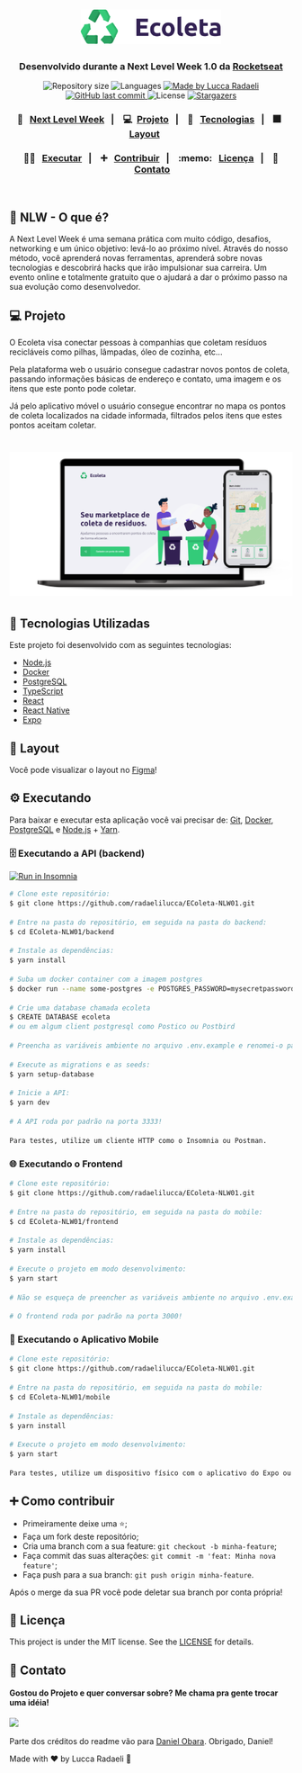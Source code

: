 <h1 align="center">
    <img alt="EColeta" title="#NextLevelWeek" src="https://raw.githubusercontent.com/radaelilucca/EColeta-NLW01/7e2ba7eafed08e9b903123e91a88d78bc8e00ab8/readme-assets/logo.svg" width="250px" />
</h1>

<h3 align="center"> 
	Desenvolvido durante a Next Level Week 1.0  da <a href="https://rocketseat.com.br/"> Rocketseat</a>
</h3>

<p align="center">		
  <img alt="Repository size" src="https://img.shields.io/github/repo-size/radaelilucca/EColeta-NLW01?style=for-the-badge">

  <img alt="Languages" src="https://img.shields.io/github/languages/count/radaelilucca/EColeta-NLW01?style=for-the-badge">
  
	
  <a href="https://www.linkedin.com/in/luccaradaeli/">
    <img alt="Made by Lucca Radaeli" src="https://img.shields.io/badge/made%20by-Lucca_Radaeli-%2304D361?style=for-the-badge">
  </a>

  <a href="https://github.com/radaelilucca/EColeta-NLW01/commits/master">
    <img alt="GitHub last commit" src="https://img.shields.io/github/last-commit/radaelilucca/EColeta-NLW01?style=for-the-badge">
  </a>

  <img alt="License" src="https://img.shields.io/badge/license-MIT-brightgreen?style=for-the-badge">
   <a href="https://github.com/radaelilucca/EColeta-NLW01/stargazers">
    <img alt="Stargazers" src="https://img.shields.io/github/stars/radaelilucca/EColeta-NLW01?style=for-the-badge">
  </a>
</p>

<h3 align="center">
  🌟 &nbsp; <a href="#-NLW">Next Level Week</a>&nbsp;&nbsp;&nbsp;|&nbsp;&nbsp;&nbsp;
  💻 &nbsp;<a href="#-projeto">Projeto</a>&nbsp;&nbsp;&nbsp;|&nbsp;&nbsp;&nbsp;
  🚀 &nbsp; <a href="#rocket-Technologies">Tecnologias</a>&nbsp;&nbsp;&nbsp;|&nbsp;&nbsp;&nbsp;
  🎆 &nbsp; <a href="#-layout">Layout</a>&nbsp;&nbsp;&nbsp;&nbsp;&nbsp;&nbsp;
</h3>

<h3 align="center">
  👨‍🏫 &nbsp; <a href="#gear-executando">Executar</a>&nbsp;&nbsp;&nbsp;|&nbsp;&nbsp;&nbsp;
  ➕ &nbsp; <a href="#-como-contribuir">Contribuir</a>&nbsp;&nbsp;&nbsp;|&nbsp;&nbsp;&nbsp;
  :memo: &nbsp; <a href="#memo-licença">Licença</a>&nbsp;&nbsp;&nbsp;|&nbsp;&nbsp;&nbsp;
  📧 &nbsp;<a href="#-contato">Contato</a>
</h3>

<br/>

## 🌟 NLW - O que é?

A Next Level Week é uma semana prática com muito código, desafios, networking e um único objetivo: levá-lo ao próximo nível.
Através do nosso método, você aprenderá novas ferramentas, aprenderá sobre novas tecnologias e descobrirá hacks que irão impulsionar sua carreira.
Um evento online e totalmente gratuito que o ajudará a dar o próximo passo na sua evolução como desenvolvedor.



## 💻 Projeto

O Ecoleta visa conectar pessoas à companhias que coletam resíduos recicláveis como pilhas, lâmpadas, óleo de cozinha, etc...

Pela plataforma web o usuário consegue cadastrar novos pontos de coleta, passando informações básicas de endereço e contato, uma imagem e os itens que este ponto pode coletar.

Já pelo aplicativo móvel o usuário consegue encontrar no mapa os pontos de coleta localizados na cidade informada, filtrados pelos itens que estes pontos aceitam coletar.


<h1 align="center">
    <img alt="Example" title="Example" src="https://raw.githubusercontent.com/radaelilucca/EColeta-NLW01/master/readme-assets/readme-example-image.png" width="900px" />
</h1>


## :rocket: Tecnologias Utilizadas

Este projeto foi desenvolvido com as seguintes tecnologias:

- [Node.js][nodejs]
- [Docker][docker]
- [PostgreSQL][postgresql]
- [TypeScript][typescript]
- [React][reactjs]
- [React Native][rn]
- [Expo][expo]

## 🔖 Layout

Você pode visualizar o layout no [Figma](https://www.figma.com/file/1SxgOMojOB2zYT0Mdk28lB/)!

## :gear: Executando


Para baixar e executar esta aplicação você vai precisar de: [Git](https://git-scm.com), [Docker][docker], [PostgreSQL][postgresql] e [Node.js][nodejs] + [Yarn][yarn].

### 🗄️ Executando a API (backend)

<a href="https://insomnia.rest/run/?label=Ecoleta-nlw-radaelilucca&uri=https%3A%2F%2Fraw.githubusercontent.com%2Fradaelilucca%2FEColeta-NLW01%2Fmaster%2Fbackend%2FInsomnia_ecoleta.json" target="_blank"><img src="https://insomnia.rest/images/run.svg" alt="Run in Insomnia"></a>

```bash
# Clone este repositório:
$ git clone https://github.com/radaelilucca/EColeta-NLW01.git

# Entre na pasta do repositório, em seguida na pasta do backend:
$ cd EColeta-NLW01/backend

# Instale as dependências:
$ yarn install

# Suba um docker container com a imagem postgres
$ docker run --name some-postgres -e POSTGRES_PASSWORD=mysecretpassword -d postgres

# Crie uma database chamada ecoleta
$ CREATE DATABASE ecoleta 
# ou em algum client postgresql como Postico ou Postbird

# Preencha as variáveis ambiente no arquivo .env.example e renomei-o para '.env'.

# Execute as migrations e as seeds:
$ yarn setup-database

# Inicie a API:
$ yarn dev

# A API roda por padrão na porta 3333!

Para testes, utilize um cliente HTTP como o Insomnia ou Postman.
```

### 🌐 Executando o Frontend

```bash
# Clone este repositório:
$ git clone https://github.com/radaelilucca/EColeta-NLW01.git

# Entre na pasta do repositório, em seguida na pasta do mobile:
$ cd EColeta-NLW01/frontend

# Instale as dependências:
$ yarn install

# Execute o projeto em modo desenvolvimento:
$ yarn start

# Não se esqueça de preencher as variáveis ambiente no arquivo .env.example e renomeá-lo para '.env'.

# O frontend roda por padrão na porta 3000!
```

### 📱 Executando o Aplicativo Mobile 

```bash
# Clone este repositório:
$ git clone https://github.com/radaelilucca/EColeta-NLW01.git

# Entre na pasta do repositório, em seguida na pasta do mobile:
$ cd EColeta-NLW01/mobile

# Instale as dependências:
$ yarn install

# Execute o projeto em modo desenvolvimento:
$ yarn start

Para testes, utilize um dispositivo físico com o aplicativo do Expo ou emuladores.

```

## ➕ Como contribuir
- Primeiramente deixe uma ⭐;
- Faça um fork deste repositório;
- Cria uma branch com a sua feature: `git checkout -b minha-feature`;
- Faça commit das suas alterações: `git commit -m 'feat: Minha nova feature'`;
- Faça push para a sua branch: `git push origin minha-feature`.

Após o merge da sua PR você pode deletar sua branch por conta própria!

## :memo: Licença

This project is under the MIT license. See the [LICENSE](https://github.com/radaelilucca/EColeta-NLW01/blob/master/LICENSE) for details.

## 📧 Contato  
 <h4>Gostou do Projeto e quer conversar sobre? Me chama pra gente trocar uma idéia! </h4>  
  <p>
    <a href="https://www.linkedin.com/in/luccaradaeli/">
      <img src="https://github.com/radaelilucca/FinDevs/blob/master/Assets/Linkedin.png?raw=true" width=10%/> 
      </a>
  </p>
<p>
</p>
Parte dos créditos do readme vão para <a href="https://www.linkedin.com/in/danielobara/"> Daniel Obara</a>. Obrigado, Daniel!

Made with ♥ by Lucca Radaeli :wave: 


[nodejs]: https://nodejs.org/
[docker]: https://www.docker.com/
[postgresql]: https://www.postgresql.org/
[typescript]: https://www.typescriptlang.org/
[expo]: https://expo.io/
[reactjs]: https://reactjs.org
[rn]: https://facebook.github.io/react-native/
[yarn]: https://yarnpkg.com/